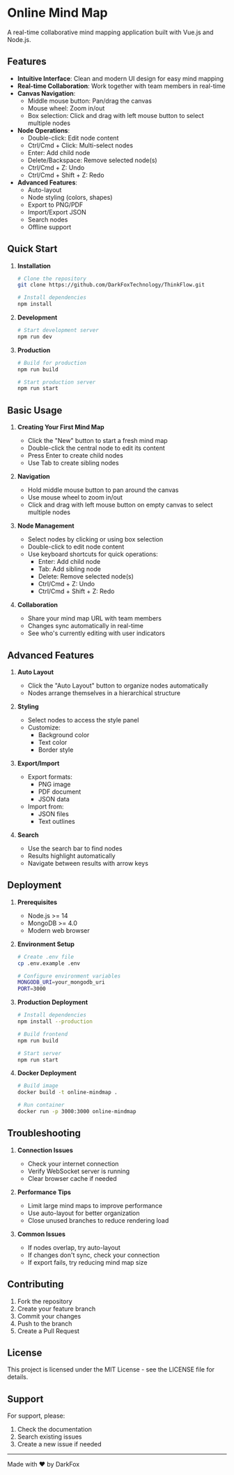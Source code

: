 <!--
 * ......................................&&.........................
 * ....................................&&&..........................
 * .................................&&&&............................
 * ...............................&&&&..............................
 * .............................&&&&&&..............................
 * ...........................&&&&&&....&&&..&&&&&&&&&&&&&&&........
 * ..................&&&&&&&&&&&&&&&&&&&&&&&&&&&&&&&&&..............
 * ................&...&&&&&&&&&&&&&&&&&&&&&&&&&&&&.................
 * .......................&&&&&&&&&&&&&&&&&&&&&&&&&&&&&&&&&.........
 * ...................&&&&&&&&&&&&&&&&&&&&&&&&&&&&&&&...............
 * ..................&&&   &&&&&&&&&&&&&&&&&&&&&&&&&&&&&............
 * ...............&&&&&@  &&&&&&&&&&..&&&&&&&&&&&&&&&&&&&...........
 * ..............&&&&&&&&&&&&&&&.&&....&&&&&&&&&&&&&..&&&&&.........
 * ..........&&&&&&&&&&&&&&&&&&...&.....&&&&&&&&&&&&&...&&&&........
 * ........&&&&&&&&&&&&&&&&&&&.........&&&&&&&&&&&&&&&....&&&.......
 * .......&&&&&&&&.....................&&&&&&&&&&&&&&&&.....&&......
 * ........&&&&&.....................&&&&&&&&&&&&&&&&&&.............
 * ..........&...................&&&&&&&&&&&&&&&&&&&&&&&............
 * ................&&&&&&&&&&&&&&&&&&&&&&&&&&&&&&&&&&&&&............
 * ..................&&&&&&&&&&&&&&&&&&&&&&&&&&&&..&&&&&............
 * ..............&&&&&&&&&&&&&&&&&&&&&&&&&&&&&&....&&&&&............
 * ...........&&&&&&&&&&&&&&&&&&&&&&&&&&&&&&&&......&&&&............
 * .........&&&&&&&&&&&&&&&&&&&&&&&&&&&&&&&.........&&&&............
 * .......&&&&&&&&&&&&&&&&&&&&&&&&&&&&&&&...........&&&&............
 * ......&&&&&&&&&&&&&&&&&&&...&&&&&&...............&&&.............
 * .....&&&&&&&&&&&&&&&&............................&&..............
 * ....&&&&&&&&&&&&&&&.................&&...........................
 * ...&&&&&&&&&&&&&&&.....................&&&&......................
 * ...&&&&&&&&&&.&&&........................&&&&&...................
 * ..&&&&&&&&&&&..&&..........................&&&&&&&...............
 * ..&&&&&&&&&&&&...&............&&&.....&&&&...&&&&&&&.............
 * ..&&&&&&&&&&&&&.................&&&.....&&&&&&&&&&&&&&...........
 * ..&&&&&&&&&&&&&&&&..............&&&&&&&&&&&&&&&&&&&&&&&&.........
 * ..&&.&&&&&&&&&&&&&&&&&.........&&&&&&&&&&&&&&&&&&&&&&&&&&&.......
 * ...&&..&&&&&&&&&&&&.........&&&&&&&&&&&&&&&&...&&&&&&&&&&&&......
 * ....&..&&&&&&&&&&&&&&&&&&&&&&&&&&&&&&&&&&...........&&&&&&&&.....
 * .......&&&&&&&&&&&&&&&&&&&&&&&&&&&&&&&&&..............&&&&&&&....
 * .......&&&&&.&&&&&&&&&&&&&&&&&&..&&&&&&&&...&..........&&&&&&....
 * ........&&&.....&&&&&&&&&&&&&.....&&&&&&&&&&...........&..&&&&...
 * .......&&&........&&&.&&&&&&&&&.....&&&&&.................&&&&...
 * .......&&&...............&&&&&&&.......&&&&&&&&............&&&...
 * ........&&...................&&&&&&.........................&&&..
 * .........&.....................&&&&........................&&....
 * ...............................&&&.......................&&......
 * ................................&&......................&&.......
 * .................................&&..............................
 * ..................................&..............................
 * 
 * @Author: DarkFox
 * @Date: 2025-01-21 16:57:21
 * @LastEditTime: 2025-01-21 16:57:22
 * @LastEditors: DarkFox
 * @Description: 
 * @FilePath: \[250120]在线思维导图\README.md
 * Designed by DarkFox
 -->

# Online Mind Map

A real-time collaborative mind mapping application built with Vue.js and Node.js.

## Features

- **Intuitive Interface**: Clean and modern UI design for easy mind mapping
- **Real-time Collaboration**: Work together with team members in real-time
- **Canvas Navigation**:
  - Middle mouse button: Pan/drag the canvas
  - Mouse wheel: Zoom in/out
  - Box selection: Click and drag with left mouse button to select multiple nodes
- **Node Operations**:
  - Double-click: Edit node content
  - Ctrl/Cmd + Click: Multi-select nodes
  - Enter: Add child node
  - Delete/Backspace: Remove selected node(s)
  - Ctrl/Cmd + Z: Undo
  - Ctrl/Cmd + Shift + Z: Redo
- **Advanced Features**:
  - Auto-layout
  - Node styling (colors, shapes)
  - Export to PNG/PDF
  - Import/Export JSON
  - Search nodes
  - Offline support

## Quick Start

1. **Installation**
   ```bash
   # Clone the repository
   git clone https://github.com/DarkFoxTechnology/ThinkFlow.git

   # Install dependencies
   npm install
   ```

2. **Development**
   ```bash
   # Start development server
   npm run dev
   ```

3. **Production**
   ```bash
   # Build for production
   npm run build

   # Start production server
   npm run start
   ```

## Basic Usage

1. **Creating Your First Mind Map**
   - Click the "New" button to start a fresh mind map
   - Double-click the central node to edit its content
   - Press Enter to create child nodes
   - Use Tab to create sibling nodes

2. **Navigation**
   - Hold middle mouse button to pan around the canvas
   - Use mouse wheel to zoom in/out
   - Click and drag with left mouse button on empty canvas to select multiple nodes

3. **Node Management**
   - Select nodes by clicking or using box selection
   - Double-click to edit node content
   - Use keyboard shortcuts for quick operations:
     - Enter: Add child node
     - Tab: Add sibling node
     - Delete: Remove selected node(s)
     - Ctrl/Cmd + Z: Undo
     - Ctrl/Cmd + Shift + Z: Redo

4. **Collaboration**
   - Share your mind map URL with team members
   - Changes sync automatically in real-time
   - See who's currently editing with user indicators

## Advanced Features

1. **Auto Layout**
   - Click the "Auto Layout" button to organize nodes automatically
   - Nodes arrange themselves in a hierarchical structure

2. **Styling**
   - Select nodes to access the style panel
   - Customize:
     - Background color
     - Text color
     - Border style

3. **Export/Import**
   - Export formats:
     - PNG image
     - PDF document
     - JSON data
   - Import from:
     - JSON files
     - Text outlines

4. **Search**
   - Use the search bar to find nodes
   - Results highlight automatically
   - Navigate between results with arrow keys

## Deployment

1. **Prerequisites**
   - Node.js >= 14
   - MongoDB >= 4.0
   - Modern web browser

2. **Environment Setup**
   ```bash
   # Create .env file
   cp .env.example .env

   # Configure environment variables
   MONGODB_URI=your_mongodb_uri
   PORT=3000
   ```

3. **Production Deployment**
   ```bash
   # Install dependencies
   npm install --production

   # Build frontend
   npm run build

   # Start server
   npm run start
   ```

4. **Docker Deployment**
   ```bash
   # Build image
   docker build -t online-mindmap .

   # Run container
   docker run -p 3000:3000 online-mindmap
   ```

## Troubleshooting

1. **Connection Issues**
   - Check your internet connection
   - Verify WebSocket server is running
   - Clear browser cache if needed

2. **Performance Tips**
   - Limit large mind maps to improve performance
   - Use auto-layout for better organization
   - Close unused branches to reduce rendering load

3. **Common Issues**
   - If nodes overlap, try auto-layout
   - If changes don't sync, check your connection
   - If export fails, try reducing mind map size

## Contributing

1. Fork the repository
2. Create your feature branch
3. Commit your changes
4. Push to the branch
5. Create a Pull Request

## License

This project is licensed under the MIT License - see the LICENSE file for details.

## Support

For support, please:
1. Check the documentation
2. Search existing issues
3. Create a new issue if needed

---
Made with ❤️ by DarkFox

